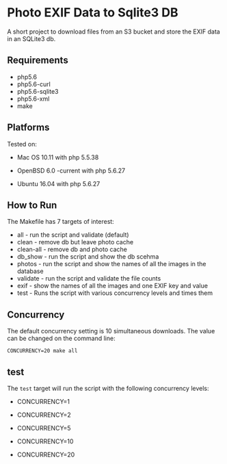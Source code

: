 Photo EXIF Data to Sqlite3 DB
=============================

A short project to download files from an S3 bucket and store the EXIF
data in an SQLite3 db.

Requirements
------------

+ php5.6
+ php5.6-curl
+ php5.6-sqlite3
+ php5.6-xml
+ make

Platforms
---------

Tested on:

+ Mac OS 10.11 with php 5.5.38

+ OpenBSD 6.0 -current with php 5.6.27

+ Ubuntu 16.04 with php 5.6.27

How to Run
----------

The Makefile has 7 targets of interest:

+ all - run the script and validate (default)
+ clean - remove db but leave photo cache
+ clean-all - remove db and photo cache
+ db_show - run the script and show the db scehma
+ photos - run the script and show the names of all the images in the database
+ validate - run the script and validate the file counts
+ exif - show the names of all the images and one EXIF key and value
+ test - Runs the script with various concurrency levels and times them

Concurrency
-----------

The default concurrency setting is 10 simultaneous downloads. The
value can be changed on the command line:

```
CONCURRENCY=20 make all
```

test
----

The `test` target will run the script with the following concurrency
levels:

+ CONCURRENCY=1

+ CONCURRENCY=2

+ CONCURRENCY=5

+ CONCURRENCY=10

+ CONCURRENCY=20

